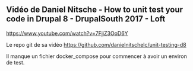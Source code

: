 
## Vidéo de Daniel Nitsche - How to unit test your code in Drupal 8 - DrupalSouth 2017 - Loft
https://www.youtube.com/watch?v=7FjjZ3OoD6Y

Le repo git de sa vidéo https://github.com/danielnitschelc/unit-testing-d8

Il manque un fichier docker_compose pour commencer à avoir un environ de test.
